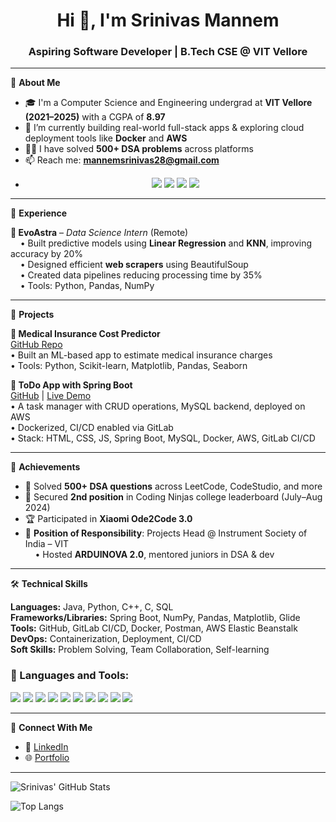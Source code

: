 <h1 align="center">Hi 👋, I'm Srinivas Mannem</h1>
<h3 align="center">Aspiring Software Developer | B.Tech CSE @ VIT Vellore</h3>

---

🚀 **About Me**

- 🎓 I'm a Computer Science and Engineering undergrad at **VIT Vellore (2021–2025)** with a CGPA of **8.97**
- 🔭 I’m currently building real-world full-stack apps & exploring cloud deployment tools like **Docker** and **AWS**
- 👨‍💻 I have solved **500+ DSA problems** across platforms  
- 📫 Reach me: **mannemsrinivas28@gmail.com**
- <p align="center">
  <a href="mailto:mannemsrinivas28@gmail.com"><img src="https://img.shields.io/badge/Email-D14836?style=for-the-badge&logo=gmail&logoColor=white"/></a>
  <a href="https://www.linkedin.com/in/srinivas-mannem-56784a21b/"><img src="https://img.shields.io/badge/LinkedIn-blue?style=for-the-badge&logo=linkedin&logoColor=white"/></a>
  <a href="https://mannem-srinivas.github.io/portfolio"><img src="https://img.shields.io/badge/Portfolio-222222?style=for-the-badge&logo=gitbook&logoColor=white"/></a>
  <a href="https://github.com/Mannem-Srinivas"><img src="https://img.shields.io/github/followers/Mannem-Srinivas?label=GitHub&style=for-the-badge&logo=github"/></a>
</p>


---

💼 **Experience**

**🔹 EvoAstra** – *Data Science Intern* (Remote)  
&nbsp;&nbsp;&nbsp;&nbsp;• Built predictive models using **Linear Regression** and **KNN**, improving accuracy by 20%  
&nbsp;&nbsp;&nbsp;&nbsp;• Designed efficient **web scrapers** using BeautifulSoup  
&nbsp;&nbsp;&nbsp;&nbsp;• Created data pipelines reducing processing time by 35%  
&nbsp;&nbsp;&nbsp;&nbsp;• Tools: Python, Pandas, NumPy

---

🧠 **Projects**

**🔸 Medical Insurance Cost Predictor**  
[GitHub Repo](https://github.com/Mannem-Srinivas/Machine_Learning)  
• Built an ML-based app to estimate medical insurance charges  
• Tools: Python, Scikit-learn, Matplotlib, Pandas, Seaborn  

**🔸 ToDo App with Spring Boot**  
[GitHub](https://github.com/Mannem-Srinivas/ToDo) | [Live Demo](https://todo-frontend-jh1x.onrender.com)  
• A task manager with CRUD operations, MySQL backend, deployed on AWS  
• Dockerized, CI/CD enabled via GitLab  
• Stack: HTML, CSS, JS, Spring Boot, MySQL, Docker, AWS, GitLab CI/CD  

---

🎯 **Achievements**

- 🧠 Solved **500+ DSA questions** across LeetCode, CodeStudio, and more  
- 🥈 Secured **2nd position** in Coding Ninjas college leaderboard (July–Aug 2024)  
- 🏆 Participated in **Xiaomi Ode2Code 3.0**  
- 🥇 **Position of Responsibility**: Projects Head @ Instrument Society of India – VIT  
&nbsp;&nbsp;&nbsp;&nbsp;• Hosted **ARDUINOVA 2.0**, mentored juniors in DSA & dev  

---

🛠️ **Technical Skills**

**Languages:** Java, Python, C++, C, SQL  
**Frameworks/Libraries:** Spring Boot, NumPy, Pandas, Matplotlib, Glide  
**Tools:** GitHub, GitLab CI/CD, Docker, Postman, AWS Elastic Beanstalk  
**DevOps:** Containerization, Deployment, CI/CD  
**Soft Skills:** Problem Solving, Team Collaboration, Self-learning
### 🧰 Languages and Tools:
<p align="left">
  <img src="https://img.shields.io/badge/Java-ED8B00?style=for-the-badge&logo=java&logoColor=white"/>
  <img src="https://img.shields.io/badge/Python-3670A0?style=for-the-badge&logo=python&logoColor=white"/>
  <img src="https://img.shields.io/badge/C++-00599C?style=for-the-badge&logo=c%2B%2B&logoColor=white"/>
  <img src="https://img.shields.io/badge/SpringBoot-6DB33F?style=for-the-badge&logo=springboot&logoColor=white"/>
  <img src="https://img.shields.io/badge/MySQL-00000F?style=for-the-badge&logo=mysql&logoColor=white"/>
  <img src="https://img.shields.io/badge/Docker-2496ED?style=for-the-badge&logo=docker&logoColor=white"/>
  <img src="https://img.shields.io/badge/AWS-FF9900?style=for-the-badge&logo=amazonaws&logoColor=white"/>
  <img src="https://img.shields.io/badge/GitLab CI/CD-FCA121?style=for-the-badge&logo=gitlab&logoColor=white"/>
  <img src="https://img.shields.io/badge/Postman-FF6C37?style=for-the-badge&logo=postman&logoColor=white"/>
  <img src="https://img.shields.io/badge/VSCode-007ACC?style=for-the-badge&logo=visual-studio-code&logoColor=white"/>
</p>


---

🔗 **Connect With Me**

- 📎 [LinkedIn](https://www.linkedin.com/in/srinivas-mannem-56784a21b/)
- 🌐 [Portfolio](https://mannem-srinivas.github.io/portfolio/)


---

![Srinivas' GitHub Stats](https://github-readme-stats.vercel.app/api?username=Mannem-Srinivas&show_icons=true&theme=radical)

![Top Langs](https://github-readme-stats.vercel.app/api/top-langs/?username=Mannem-Srinivas&layout=compact&theme=radical)

